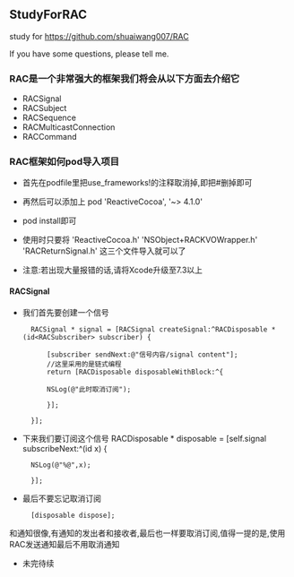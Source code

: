 ## StudyForRAC

study for https://github.com/shuaiwang007/RAC

If you have some questions, please tell me.

### RAC是一个非常强大的框架我们将会从以下方面去介绍它

* RACSignal
* RACSubject
* RACSequence
* RACMulticastConnection
* RACCommand

### RAC框架如何pod导入项目

- 首先在podfile里把use_frameworks!的注释取消掉,即把#删掉即可

- 再然后可以添加上 pod 'ReactiveCocoa', '~> 4.1.0'

- pod install即可

- 使用时只要将 'ReactiveCocoa.h' 'NSObject+RACKVOWrapper.h' 'RACReturnSignal.h' 这三个文件导入就可以了

- 注意:若出现大量报错的话,请将Xcode升级至7.3以上

#### RACSignal

- 我们首先要创建一个信号

        RACSignal * signal = [RACSignal createSignal:^RACDisposable *(id<RACSubscriber> subscriber) {

            [subscriber sendNext:@"信号内容/signal content"];
            //这里采用的是链式编程
            return [RACDisposable disposableWithBlock:^{

            NSLog(@"此时取消订阅");

            }];

        }];
        
- 下来我们要订阅这个信号
        RACDisposable * disposable = [self.signal subscribeNext:^(id x) {

        NSLog(@"%@",x);

        }];

- 最后不要忘记取消订阅

        [disposable dispose];

和通知很像,有通知的发出者和接收者,最后也一样要取消订阅,值得一提的是,使用RAC发送通知最后不用取消通知

- 未完待续